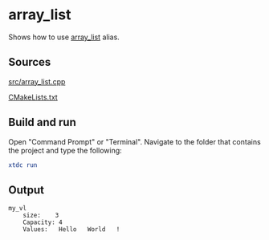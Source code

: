 # array_list

Shows how to use [array_list](https://gammasoft71.github.io/xtd/reference_guides/latest/group__collections.html#gaf18249e78122f5f0f0f09003cf6abc5c) alias.

## Sources

[src/array_list.cpp](src/array_list.cpp)

[CMakeLists.txt](CMakeLists.txt)

## Build and run

Open "Command Prompt" or "Terminal". Navigate to the folder that contains the project and type the following:

```cmake
xtdc run
```

## Output

```
my_vl
    size:    3
    Capacity: 4
    Values:   Hello   World   !
```
